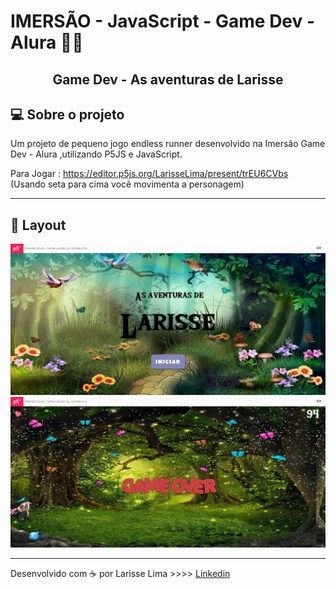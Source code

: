 
# IMERSÃO - JavaScript - Game Dev - Alura :woman_technologist:

<h2 align="center"> Game Dev - As aventuras de Larisse </h2>

## 💻 Sobre o projeto
Um projeto de pequeno jogo endless runner desenvolvido na Imersão Game Dev - Alura ,utilizando  P5JS e JavaScript.
  
 Para Jogar : https://editor.p5js.org/LarisseLima/present/trEU6CVbs (Usando seta para cima você movimenta a personagem)
  
---

## 🎨 Layout

<img src="prints/print1.png">
<img src="prints/print2.png">

---


Desenvolvido com :coffee: por Larisse Lima >>>> [Linkedin](https://www.linkedin.com/in/larisselima/)







